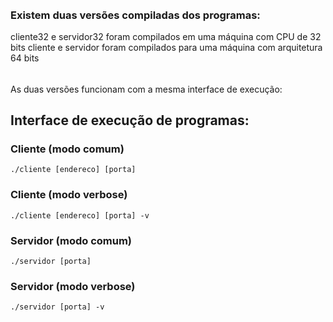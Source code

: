 ######
### Existem duas versões compiladas dos programas:

cliente32 e servidor32 foram compilados em uma máquina com CPU de 32 bits
cliente e servidor foram compilados para uma máquina com arquitetura 64 bits

######
As duas versões funcionam com a mesma interface de execução:

## Interface de execução de programas:

### Cliente (modo comum)
`
./cliente [endereco] [porta]
`

### Cliente (modo verbose)
`
./cliente [endereco] [porta] -v
`


### Servidor (modo comum)

`
./servidor [porta]
`

### Servidor (modo verbose)
`
./servidor [porta] -v
`

